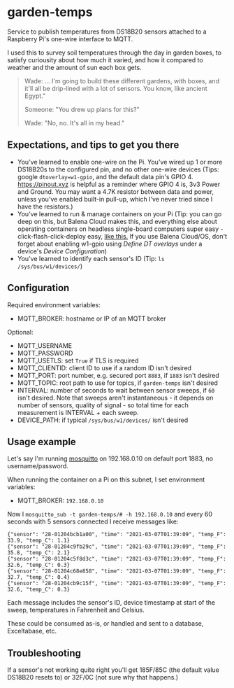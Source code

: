 # garden-temps

Service to publish temperatures from DS18B20 sensors attached to a Raspberry Pi's one-wire interface to MQTT.

I used this to survey soil temperatures through the day in garden boxes, to satisfy curiousity about how much it varied, and how it compared to weather and the amount of sun each box gets.

> Wade: ... I'm going to build these different gardens, with boxes, and it'll all be drip-lined with a lot of sensors. You
> know, like ancient Egypt."
> 
> Someone: "You drew up plans for this?"
> 
> Wade: "No, no. It's all in my head."

## Expectations, and tips to get you there

- You've learned to enable one-wire on the Pi. You've wired up 1 or more DS18B20s to the configured pin, and no other one-wire devices (Tips: google `dtoverlay=w1-gpio`, and the default data pin's GPIO 4. <https://pinout.xyz> is helpful as a reminder where GPIO 4 is, 3v3 Power and Ground. You may want a 4.7K resistor between data and power, unless you've enabled built-in pull-up, which I've never tried since I have the resistors.)
- You've learned to run & manage containers on your Pi (Tip: you can go deep on this, but Balena Cloud makes this, and everything else about operating containers on headless single-board computers super easy - click-flash-click-deploy easy, [like this.](https://dashboard.balena-cloud.com/deploy) If you use Balena Cloud/OS, don't forget about enabling w1-gpio using *Define DT overlays* under a device's *Device Configuration*)
- You've learned to identify each sensor's ID (Tip: `ls /sys/bus/w1/devices/`)

## Configuration

Required environment variables:

- MQTT_BROKER: hostname or IP of an MQTT broker

Optional:

- MQTT_USERNAME
- MQTT_PASSWORD
- MQTT_USETLS: set `True` if TLS is required
- MQTT_CLIENTID: client ID to use if a random ID isn't desired
- MQTT_PORT: port number, e.g. secured port `8883`, if `1883` isn't desired
- MQTT_TOPIC: root path to use for topics, if `garden-temps` isn't desired
- INTERVAL: number of seconds to wait between sensor sweeps, if `60` isn't desired. Note that sweeps aren't instantaneous - it depends on number of sensors, quality of signal - so total time for each measurement is INTERVAL + each sweep.
- DEVICE_PATH: if typical `/sys/bus/w1/devices/` isn't desired

## Usage example

Let's say I'm running [mosquitto](https://mosquitto.org/) on 192.168.0.10 on default port 1883, no username/password.

When running the container on a Pi on this subnet, I set environment variables:

- MQTT_BROKER: `192.168.0.10`

Now I `mosquitto_sub -t garden-temps/# -h 192.168.0.10` and every 60 seconds with 5 sensors connected I receive messages like:

    {"sensor": "28-01204bcb1a00", "time": "2021-03-07T01:39:09", "temp_F": 33.9, "temp_C": 1.1}
    {"sensor": "28-01204c9fb29c", "time": "2021-03-07T01:39:09", "temp_F": 35.8, "temp_C": 2.1}
    {"sensor": "28-01204c5f8d3c", "time": "2021-03-07T01:39:09", "temp_F": 32.6, "temp_C": 0.3}
    {"sensor": "28-01204c68e858", "time": "2021-03-07T01:39:09", "temp_F": 32.7, "temp_C": 0.4}
    {"sensor": "28-01204cb9c15f", "time": "2021-03-07T01:39:09", "temp_F": 32.6, "temp_C": 0.3}

Each message includes the sensor's ID, device timestamp at start of the sweep, temperatures in Fahrenheit and Celsius.

These could be consumed as-is, or handled and sent to a database, Exceltabase, etc.

## Troubleshooting

If a sensor's not working quite right you'll get 185F/85C (the default value DS18B20 resets to) or 32F/0C (not sure why that happens.)
